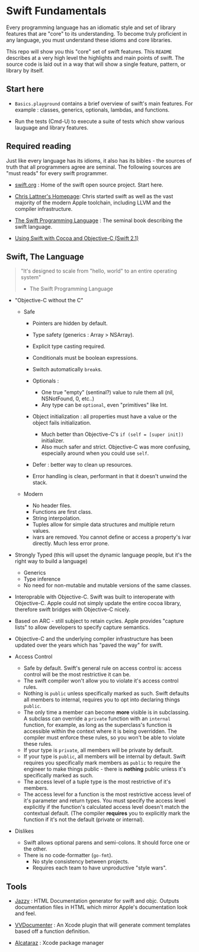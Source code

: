 # Swift Fundamentals

Every programming language has an idiomatic style and set of library features
that are "core" to its understanding. To become truly proficient in any
language, you must understand these idioms and core libraries.

This repo will show you this "core" set of swift features. This `README`
describes at a very high level the highlights and main points of swift. The
source code is laid out in a way that will show a single feature, pattern, or
library by itself.

## Start here

* `Basics.playground` contains a brief overview of swift's main features. For
  example : classes, generics, optionals, lambdas, and functions.

* Run the tests (Cmd-U) to execute a suite of tests which show various lauguage
  and library features.

## Required reading

Just like every language has its idioms, it also has its bibles - the sources of
truth that all programmers agree are seminal. The following sources are "must
reads" for every swift programmer.


* [swift.org](http://swift.org) : Home of the swift open source project. Start here.

* [Chris Lattner's Homepage](http://www.nondot.org/sabre/): Chris started swift
  as well as the vast majority of the modern Apple toolchain, including LLVM and
  the compiler infrastructure.

* [The Swift Programming Language](https://developer.apple.com/library/ios/documentation/Swift/Conceptual/Swift_Programming_Language/) :
  The seminal book describing the swift language.

* [Using Swift with Cocoa and Objective-C (Swift 2.1)](https://developer.apple.com/library/ios/documentation/Swift/Conceptual/BuildingCocoaApps/index.html#//apple_ref/doc/uid/TP40014216)


## Swift, The Language ##

> "It's designed to scale from "hello, world" to an entire operating system"
> - The Swift Programming Language


* "Objective-C without the C"
  * Safe
    * Pointers are hidden by default.
    * Type safety (generics : Array<String> > NSArray).
    * Explicit type casting required.
    * Conditionals must be boolean expressions.
    * Switch automatically `break`s.
	
    * Optionals : 
	  * One true "empty" (sentinal?) value to rule them all (nil, NSNotFound, 0, etc..)
      * Any type can be `optional`, even "primitives" like Int.
	  
    * Object initialization : all properties must have a value or the object fails initialization.
        * Much better than Objective-C's `if (self = [super init])` initializer.
        * Also much safer and strict. Objective-C was more confusing, especially around when you could use `self`.
		
    * Defer : better way to clean up resources.
    * Error handling is clean, performant in that it doesn't unwind the stack.

  * Modern
    * No header files.
    * Functions are first class.
    * String interpolation.
    * Tuples allow for simple data structures and multiple return values.
    * ivars are removed. You cannot define or access a property's ivar directly. Much less error prone.

* Strongly Typed (this will upset the dynamic language people, but it's the right way to build a language)
  * Generics
  * Type inference
  * No need for non-mutable and mutable versions of the same classes.

* Interoprable with Objective-C. Swift was built to interoperate with
  Objective-C. Apple could not simply update the entire cocoa library, therefore
  swift bridges with Objective-C nicely.

* Based on ARC - still subject to retain cycles. Apple provides "capture lists"
  to allow developers to specify capture semantics.

* Objective-C and the underlying compiler infrastructure has been updated over
  the years which has "paved the way" for swift.

* Access Control
  * Safe by default. Swift's general rule on access control is: access control will be the most restrictive it can be.
  * The swift compiler won't allow you to violate it's access control rules.
  * Nothing is `public` unless specifically marked as such. Swift defaults all members to internal, requires you to opt into declaring things `public`.
  * The only time a member can become **more** visible is in subclassing. A subclass can override a `private` function with an `internal` function, for example, as long as the superclass's function is accessible within the context where it is being overridden. The compiler must enforce these rules, so you won't be able to violate these rules.
  * If your type is `private`, all members will be private by default.
  * If your type is `public`, all members will be internal by default. Swift requires you specifically mark members as `public` to require the engineer to make things public - there is **nothing** public unless it's specifically marked as such.
  * The access level of a tuple type is the most restrictive of it's members.
  * The access level for a function is the most restrictive access level of it's parameter and return types. You must specify the access level explicitly if the function's calculated access level doesn't match the contextual default. (The compiler **requires** you to explicitly mark the function if it's not the default (private or internal).

* Dislikes
    * Swift allows optional parens and semi-colons. It should force one or the other.
    * There is no code-formatter (`go-fmt`).
        * No style consistency between projects.
        * Requires each team to have unproductive "style wars".


## Tools ##

* [Jazzy](https://github.com/Realm/jazzy) : HTML Documentation generator for swift and objc. Outputs documentation files in HTML which mirror Apple's documentation look and feel.

* [VVDocumenter](https://github.com/onevcat/VVDocumenter-Xcode) : An Xcode plugin that will generate comment templates based off a function definition.

* [Alcataraz](http://alcatraz.io/) : Xcode package manager
